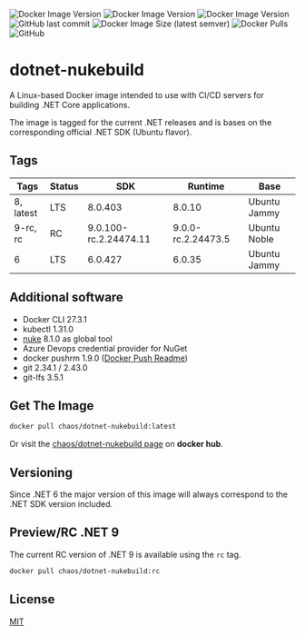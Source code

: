 ![Docker Image Version](https://img.shields.io/docker/v/chaos/dotnet-nukebuild/latest?label=Current&style=for-the-badge)
![Docker Image Version](https://img.shields.io/docker/v/chaos/dotnet-nukebuild/rc?color=%23dd0000&label=RC&style=for-the-badge)
![Docker Image Version](https://img.shields.io/docker/v/chaos/dotnet-nukebuild/6?label=SDK%206%20(LTS)&style=for-the-badge)
![GitHub last commit](https://img.shields.io/github/last-commit/chA0s-Chris/dotnet-nukebuild?style=for-the-badge)
![Docker Image Size (latest semver)](https://img.shields.io/docker/image-size/chaos/dotnet-nukebuild/latest?style=for-the-badge)
![Docker Pulls](https://img.shields.io/docker/pulls/chaos/dotnet-nukebuild?style=for-the-badge)
![GitHub](https://img.shields.io/github/license/chA0s-Chris/dotnet-nukebuild?style=for-the-badge)

# dotnet-nukebuild

A Linux-based Docker image intended to use with CI/CD servers for building .NET Core applications.

The image is tagged for the current .NET releases and is bases on the corresponding official .NET SDK (Ubuntu flavor). 

## Tags

| Tags      | Status | SDK                   | Runtime            | Base         |
| --------- | ------ | --------------------- | ------------------ | ------------ |
| 8, latest | LTS    | 8.0.403               | 8.0.10             | Ubuntu Jammy |
| 9-rc, rc  | RC     | 9.0.100-rc.2.24474.11 | 9.0.0-rc.2.24473.5 | Ubuntu Noble |
| 6         | LTS    | 6.0.427               | 6.0.35             | Ubuntu Jammy |

## Additional software

* Docker CLI 27.3.1
* kubectl 1.31.0
* [nuke](https://nuke.build) 8.1.0 as global tool 
* Azure Devops credential provider for NuGet
* docker pushrm 1.9.0 ([Docker Push Readme](https://github.com/christian-korneck/docker-pushrm))
* git 2.34.1 / 2.43.0
* git-lfs 3.5.1

## Get The Image

```bash
docker pull chaos/dotnet-nukebuild:latest
```

Or visit the [chaos/dotnet-nukebuild page](https://hub.docker.com/r/chaos/dotnet-nukebuild) on **docker hub**.

## Versioning

Since .NET 6 the major version of this image will always correspond to the .NET SDK version included.

## Preview/RC .NET 9

The current RC version of .NET 9 is available using the `rc` tag.

```bash
docker pull chaos/dotnet-nukebuild:rc
```

## License

[MIT](https://github.com/chA0s-Chris/dotnet-cakebuild/blob/master/LICENSE)